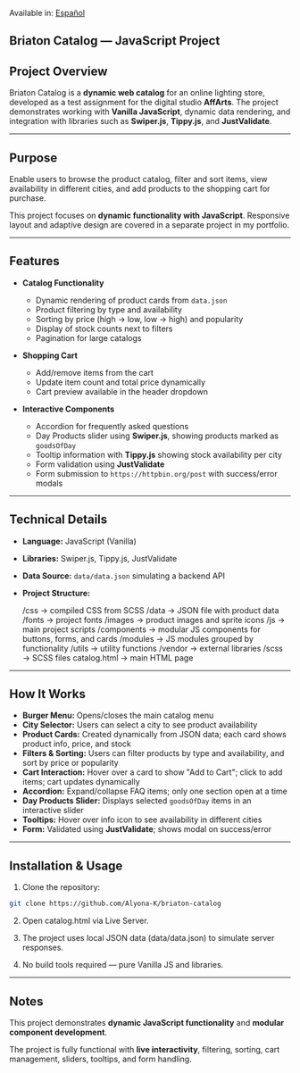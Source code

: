 Available in: [Español](README.es.md)

## Briaton Catalog — JavaScript Project

## Project Overview

Briaton Catalog is a **dynamic web catalog** for an online lighting store, developed as a test assignment for the digital studio **AffArts**. 
The project demonstrates working with **Vanilla JavaScript**, dynamic data rendering, and integration with libraries such as **Swiper.js**, **Tippy.js**, and **JustValidate**.

---

## Purpose

Enable users to browse the product catalog, filter and sort items, view availability in different cities, and add products to the shopping cart for purchase.

This project focuses on **dynamic functionality with JavaScript**. Responsive layout and adaptive design are covered in a separate project in my portfolio.

---

## Features

- **Catalog Functionality**
  - Dynamic rendering of product cards from `data.json`
  - Product filtering by type and availability
  - Sorting by price (high → low, low → high) and popularity
  - Display of stock counts next to filters
  - Pagination for large catalogs

- **Shopping Cart**
  - Add/remove items from the cart
  - Update item count and total price dynamically
  - Cart preview available in the header dropdown

- **Interactive Components**
  - Accordion for frequently asked questions
  - Day Products slider using **Swiper.js**, showing products marked as `goodsOfDay`
  - Tooltip information with **Tippy.js** showing stock availability per city
  - Form validation using **JustValidate**
  - Form submission to `https://httpbin.org/post` with success/error modals

---

## Technical Details

- **Language:** JavaScript (Vanilla)
- **Libraries:** Swiper.js, Tippy.js, JustValidate
- **Data Source:** `data/data.json` simulating a backend API
- **Project Structure:**

    /css       → compiled CSS from SCSS
    /data      → JSON file with product data
    /fonts     → project fonts
    /images    → product images and sprite icons
    /js        → main project scripts
    /components → modular JS components for buttons, forms, and cards
    /modules    → JS modules grouped by functionality 
    /utils      → utility functions 
    /vendor     → external libraries
    /scss      → SCSS files
    catalog.html → main HTML page

---

## How It Works

- **Burger Menu:** Opens/closes the main catalog menu
- **City Selector:** Users can select a city to see product availability
- **Product Cards:** Created dynamically from JSON data; each card shows product info, price, and stock
- **Filters & Sorting:** Users can filter products by type and availability, and sort by price or popularity
- **Cart Interaction:** Hover over a card to show "Add to Cart"; click to add items; cart updates dynamically
- **Accordion:** Expand/collapse FAQ items; only one section open at a time
- **Day Products Slider:** Displays selected `goodsOfDay` items in an interactive slider
- **Tooltips:** Hover over info icon to see availability in different cities
- **Form:** Validated using **JustValidate**; shows modal on success/error

---

## Installation & Usage

1. Clone the repository:

```bash
git clone https://github.com/Alyona-K/briaton-catalog
```

2. Open catalog.html via Live Server.

3. The project uses local JSON data (data/data.json) to simulate server responses.

4. No build tools required — pure Vanilla JS and libraries.

---

## Notes

This project demonstrates **dynamic JavaScript functionality** and **modular component development**.

The project is fully functional with **live interactivity**, filtering, sorting, cart management, sliders, tooltips, and form handling.
